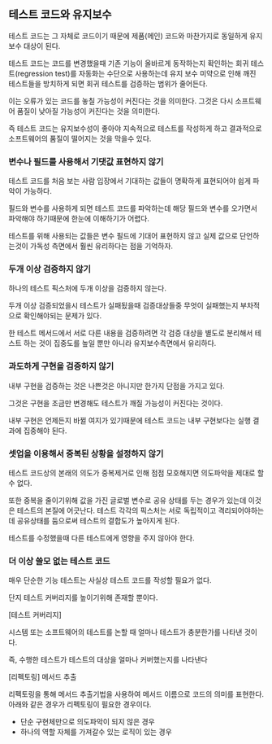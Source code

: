 ## 테스트 코드와 유지보수 

테스트 코드는 그 자체로 코드이기 때문에 제품(메인) 코드와 마찬가지로 동일하게 유지보수 대상이 된다.

테스트 코드는 코드를 변경했을때 기존 기능이 올바르게 동작하는지 확인하는 회귀 테스트(regression test)를 자동화는 수단으로 사용하는데 유지 보수 미약으로 인해 깨진 테스트들을 방치하게 되면 회귀 테스트를 검증하는 범위가 줄어든다.

이는 오류가 있는 코드를 놓칠 가능성이 커진다는 것을 의미한다. 그것은 다시 소프트웨어 품질이 낮아질 가능성이 커진다는 것을 의미한다.

즉 테스트 코드는 유지보수성이 좋아야 지속적으로 테스트를 작성하게 하고 결과적으로 소프트웨어의 품질이 떨어지는 것을 막을수 있다.

### 변수나 필드를 사용해서 기댓값 표현하지 않기

테스트 코드를 처음 보는 사람 입장에서 기대하는 값들이 명확하게 표현되어야 쉽게 파악이 가능하다.

필드와 변수를 사용하게 되면 테스트 코드를 파악하는데 해당 필드와 변수를 오가면서 파악해야 하기때문에 한눈에 이해하기가 어렵다.

테스트를 위해 사용되는 값들은 변수 필드에 기대어 표현하지 않고 실제 값으로 단언하는것이 가독성 측면에서 훨씬 유리하다는 점을 기억하자.

### 두개 이상 검증하지 않기

하나의 테스트 픽스처에 두개 이상을 검증하지 않는다.

두개 이상 검증되었을시 테스트가 실패됬을때 검증대상들중 무엇이 실패했는지 부차적으로 확인해야되는 문제가 있다.

한 테스트 메서드에서 서로 다른 내용을 검증하려면 각 검증 대상을 별도로 분리해서 테스트 하는 것이 집중도를 높일 뿐만 아니라 유지보수측면에서 유리하다.

### 과도하게 구현을 검증하지 않기

내부 구현을 검증하는 것은 나쁜것은 아니지만 한가지 단점을 가지고 있다.

그것은 구현을 조금만 변경해도 테스트가 깨질 가능성이 커진다는 것이다.

내부 구현은 언제든지 바뀔 여지가 있기때문에 테스트 코드는 내부 구현보다는 실행 결과에 집중해야 된다.

### 셋업을 이용해서 중복된 상황을 설정하지 않기

테스트 코드상의 본래의 의도가 중복제거로 인해 점점 모호해지면 의도파악을 제대로 할수 없다.

또한 중복을 줄이기위해 값을 가진 글로벌 변수로 공유 상태를 두는 경우가 있는데 이것은 테스트의 본질에 어긋난다. 테스트 각각의 픽스처는 서로 독립적이고 격리되어야하는데 공유상태를 둠으로써 테스트의 결합도가 높아지게 된다.

테스트를 수정했을때 다른 테스트에게 영향을 주지 않아야 한다.

### 더 이상 쓸모 없는 테스트 코드

매우 단순한 기능 테스트는 사실상 테스트 코드를 작성할 필요가 없다.

단지 테스트 커버리지를 높이기위해 존재할 뿐이다.

[테스트 커버리지]

시스템 또는 소프트웨어의 테스트를 논할 때 얼마나 테스트가 충분한가를 나타낸 것이다.

즉, 수행한 테스트가 테스트의 대상을 얼마나 커버했는지를 나타낸다

[리펙토링] 메서드 추출

리펙토링을 통해 메서드 추출기법을 사용하여 메서드 이름으로 코드의 의미를 표현한다. 아래와 같은 경우가 리펙토링이 필요한 경우이다.

- 단순 구현체만으로 의도파악이 되지 않은 경우
- 하나의 역할 자체를 가져갈수 있는 로직이 있는 경우
